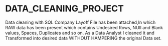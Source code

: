 # DATA_CLEANING_PROJECT
Data cleaning with SQL 
Company Layoff File has been attached,In which RAW data has been present which contains
Undesired Rows,
NUll and Blank values,
Spaces,
Duplicates and so on.
As a Data Analyst I cleaned it and Transformed into desired data
WITHOUT HAMPERING the original Data set.
